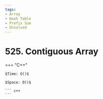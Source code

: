 ```yaml
---
tags:
- Array
- Hash Table
- Prefix Sum
- Unsolved
---
```



# 525. Contiguous Array

=== "C++"

    $Time: O()$

    $Space: O()$

    ``` c++
    ```